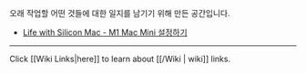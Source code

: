 오래 작업할 어떤 것들에 대한 일지를 남기기 위해 만든 공간입니다.

- [Life with Silicon Mac - M1 Mac Mini 설정하기](life-with-silicon-mac.md)

----

Click [[Wiki Links|here]] to learn about [[/Wiki | wiki]] links.


